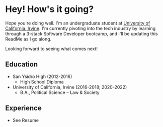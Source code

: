 # Hey! How's it going?

Hope you're doing well. I'm an undergraduate student at [University of California, Irvine](https://uci.edu).
I'm currently pivoting into the tech industry by learning through a 3-stack Software Developer bootcamp, 
and I'll be updating this ReadMe as I go along.

Looking forward to seeing what comes next!

## Education
- San Ysidro High (2012-2016)
  - High School Diploma
- University of California, Irvine (2016-2018; 2020-2022)
  - B.A., Political Science – Law & Society

## Experience
- See Resume
